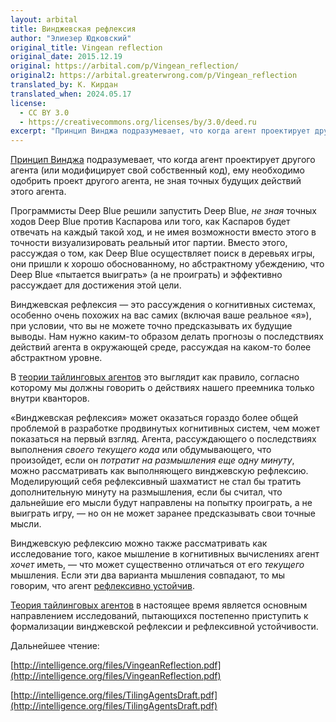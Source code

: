 ```yaml
---
layout: arbital
title: Винджевская рефлексия
author: "Элиезер Юдковский"
original_title: Vingean reflection
original_date: 2015.12.19
original: https://arbital.com/p/Vingean_reflection/
original2: https://arbital.greaterwrong.com/p/Vingean_reflection
translated_by: К. Кирдан
translated_when: 2024.05.17
license:
  - CC BY 3.0
  - https://creativecommons.org/licenses/by/3.0/deed.ru
excerpt: "Принцип Винджа подразумевает, что когда агент проектирует другого агента (или модифицирует свой собственный код), ему необходимо одобрить проект другого агента, не зная точных будущих действий этого агента."
---
```

[Принцип Винджа](vinge-principle.html) подразумевает, что когда агент проектирует другого агента (или модифицирует свой собственный код), ему необходимо одобрить проект другого агента, не зная точных будущих действий этого агента.

Программисты Deep Blue решили запустить Deep Blue, _не зная_ точных ходов Deep Blue против Каспарова или того, как Каспаров будет отвечать на каждый такой ход, и не имея возможности вместо этого в точности визуализировать реальный итог партии. Вместо этого, рассуждая о том, как Deep Blue осуществляет поиск в деревьях игры, они пришли к хорошо обоснованному, но абстрактному убеждению, что Deep Blue «пытается выиграть» (а не проиграть) и эффективно рассуждает для достижения этой цели.

Винджевская рефлексия — это рассуждения о когнитивных системах, особенно очень похожих на вас самих (включая ваше реальное «я»), при условии, что вы не можете точно предсказывать их будущие выводы. Нам нужно каким-то образом делать прогнозы о последствиях действий агента в окружающей среде, рассуждая на каком-то более абстрактном уровне.

В [теории тайлинговых агентов](https://arbital.com/p/tiling_agents/) это выглядит как правило, согласно которому мы должны говорить о действиях нашего преемника только внутри кванторов.

«Винджевская рефлексия» может оказаться гораздо более общей проблемой в разработке продвинутых когнитивных систем, чем может показаться на первый взгляд. Агента, рассуждающего о последствиях выполнения _своего текущего кода_ или обдумывающего, что произойдет, если он _потратит на размышления еще одну минуту_, можно рассматривать как выполняющего винджевскую рефлексию. Моделирующий себя рефлексивный шахматист не стал бы тратить дополнительную минуту на размышления, если бы считал, что дальнейшие его мысли будут направлены на попытку проиграть, а не выиграть игру, — но он не может заранее предсказывать свои точные мысли.

Винджевскую рефлексию можно также рассматривать как исследование того, какое мышление в когнитивных вычислениях агент _хочет_ иметь, — что может существенно отличаться от его _текущего_ мышления. Если эти два варианта мышления совпадают, то мы говорим, что агент [рефлексивно устойчив](reflective-stability.html).

[Теория тайлинговых агентов](https://arbital.com/p/tiling_agents/) в настоящее время является основным направлением исследований, пытающихся постепенно приступить к формализации винджевской рефлексии и рефлексивной устойчивости.

Дальнейшее чтение:

[http://intelligence.org/files/VingeanReflection.pdf](http://intelligence.org/files/VingeanReflection.pdf)

[http://intelligence.org/files/TilingAgentsDraft.pdf](http://intelligence.org/files/TilingAgentsDraft.pdf)
